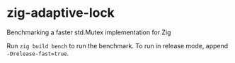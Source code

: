 # zig-adaptive-lock
Benchmarking a faster std.Mutex implementation for Zig

Run `zig build bench` to run the benchmark. To run in release mode, append ` -Drelease-fast=true`.